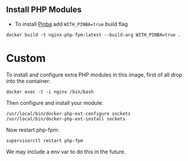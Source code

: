 ## Install PHP Modules
- To install [Pinba](https://github.com/tony2001/pinba_engine)
add `WITH_PINBA=true` build flag
```
docker build -t nginx-php-fpm:latest --build-arg WITH_PINBA=true .
```
# Custom
To install and configure extra PHP modules in this image, first of all drop into the container:
```
docker exec -t -i nginx /bin/bash
```
Then configure and install your module:
```
/usr/local/bin/docker-php-ext-configure sockets
/usr/local/bin/docker-php-ext-install sockets
```
Now restart php-fpm:
```
supervisorctl restart php-fpm
```

We may include a env var to do this in the future.
